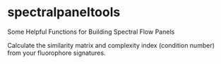 # spectralpaneltools
Some Helpful Functions for Building Spectral Flow Panels

Calculate the similarity matrix and complexity index (condition number) from your fluorophore signatures.
